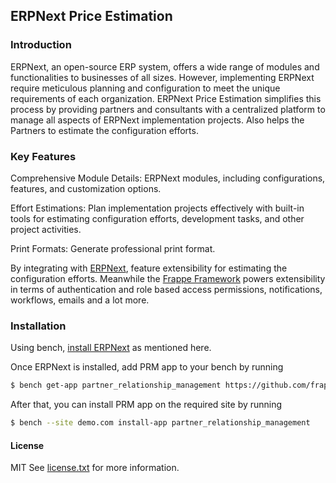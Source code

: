 ## ERPNext Price Estimation

### Introduction
ERPNext, an open-source ERP system, offers a wide range of modules and functionalities to businesses of all sizes. However, implementing ERPNext require meticulous planning and configuration to meet the unique requirements of each organization. ERPNext Price Estimation simplifies this process by providing partners and consultants with a centralized platform to manage all aspects of ERPNext implementation projects. Also helps the Partners to estimate the configuration efforts. 
### Key Features
Comprehensive Module Details: ERPNext modules, including configurations, features, and customization options.

Effort Estimations: Plan implementation projects effectively with built-in tools for estimating configuration efforts, development tasks, and other project activities.

Print Formats: Generate professional print format.



By integrating with [ERPNext](https://github.com/frappe/erpnext), feature extensibility for estimating the configuration efforts. Meanwhile the [Frappe Framework](https://github.com/frappe/frappe) powers extensibility in terms of authentication and role based access permissions, notifications, workflows, emails and a lot more.

### Installation

Using bench, [install ERPNext](https://github.com/frappe/bench#installation) as mentioned here.

Once ERPNext is installed, add PRM app to your bench by running

```sh
$ bench get-app partner_relationship_management https://github.com/frappe/partner_relationship_management
```

After that, you can install PRM app on the required site by running

```sh
$ bench --site demo.com install-app partner_relationship_management
```

#### License

MIT See [license.txt](https://github.com/frappe/partner_relationship_management/blob/main/license.txt) for more information.
